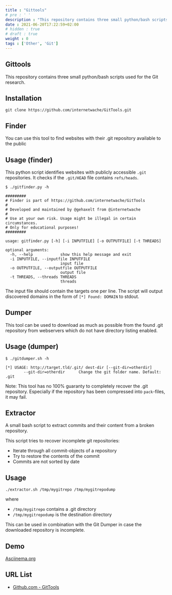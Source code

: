 ```yaml
---
title : "Gittools"
# pre : ' '
description : "This repository contains three small python/bash scripts used for the Git research."
date : 2021-06-20T17:22:59+02:00
# hidden : true
# draft : true
weight : 0
tags : ['Other', 'Git']
---
```


## Gittools

This repository contains three small python/bash scripts used for the Git research.

## Installation

```plain
git clone https://github.com/internetwache/GitTools.git
```

## Finder

You can use this tool to find websites with their .git repository available to the public

## Usage (finder)

This python script identifies websites with publicly accessible `.git` repositories. It checks if the `.git/HEAD` file contains `refs/heads`.

```plain
$ ./gitfinder.py -h

#########
# Finder is part of https://github.com/internetwache/GitTools
#
# Developed and maintained by @gehaxelt from @internetwache
#
# Use at your own risk. Usage might be illegal in certain circumstances.
# Only for educational purposes!
#########

usage: gitfinder.py [-h] [-i INPUTFILE] [-o OUTPUTFILE] [-t THREADS]

optional arguments:
  -h, --help            show this help message and exit
  -i INPUTFILE, --inputfile INPUTFILE
                        input file
  -o OUTPUTFILE, --outputfile OUTPUTFILE
                        output file
  -t THREADS, --threads THREADS
                        threads
```

The input file should contain the targets one per line. The script will output discovered domains in the form of `[*] Found: DOMAIN` to stdout.

## Dumper

This tool can be used to download as much as possible from the found .git repository from webservers which do not have directory listing enabled.

## Usage (dumper)

```plain
$ ./gitdumper.sh -h

[*] USAGE: http://target.tld/.git/ dest-dir [--git-dir=otherdir]
        --git-dir=otherdir      Change the git folder name. Default: .git
```

Note: This tool has no 100% guaranty to completely recover the .git repository. Especially if the repository has been compressed into `pack`-files, it may fail.

## Extractor

A small bash script to extract commits and their content from a broken repository.

This script tries to recover incomplete git repositories:

* Iterate through all commit-objects of a repository
* Try to restore the contents of the commit
* Commits are not sorted by date

## Usage

```plain
./extractor.sh /tmp/mygitrepo /tmp/mygitrepodump
```

where

* `/tmp/mygitrepo` contains a .git directory
* `/tmp/mygitrepodump` is the destination directory

This can be used in combination with the Git Dumper in case the downloaded repository is incomplete.

## Demo

[Asciinema.org](https://asciinema.org/a/24072)

## URL List

* [Github.com - GitTools](https://github.com/internetwache/GitTools)
